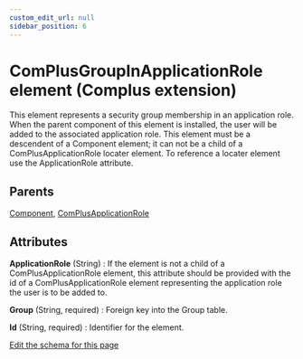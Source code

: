 ```yaml
---
custom_edit_url: null
sidebar_position: 6
---
```

# ComPlusGroupInApplicationRole element (Complus extension)
This element represents a security group membership in an application role. When the parent component of this element is installed, the user will be added to the associated application role. This element must be a descendent of a Component element; it can not be a child of a ComPlusApplicationRole locater element. To reference a locater element use the ApplicationRole attribute.

## Parents
[Component](../wxs/component.md), [ComPlusApplicationRole](complusapplicationrole.md)

## Attributes
**ApplicationRole** (String)
  : If the element is not a child of a ComPlusApplicationRole element, this attribute should be provided with the id of a ComPlusApplicationRole element representing the application role the user is to be added to.

**Group** (String, required)
  : Foreign key into the Group table.

**Id** (String, required)
  : Identifier for the element.


[Edit the schema for this page](https://github.com/wixtoolset/web/blob/master/src/xsd4/complus.xsd)